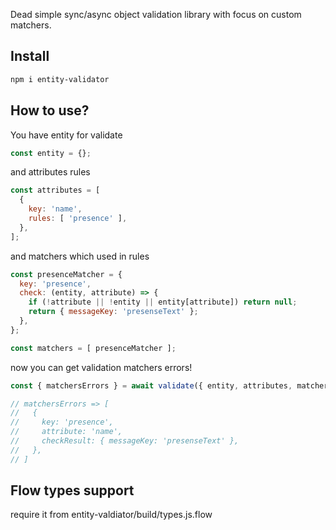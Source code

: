 Dead simple sync/async object validation library with focus on custom matchers.

## Install

```bash
npm i entity-validator
```

## How to use?

You have entity for validate

```javascript
const entity = {};
```

and attributes rules

```javascript
const attributes = [
  {
    key: 'name',
    rules: [ 'presence' ],
  },
];
```

and matchers which used in rules

```javascript
const presenceMatcher = {
  key: 'presence',
  check: (entity, attribute) => {
    if (!attribute || !entity || entity[attribute]) return null;
    return { messageKey: 'presenseText' };
  },
};

const matchers = [ presenceMatcher ];
```

now you can get validation matchers errors!

```javascript
const { matchersErrors } = await validate({ entity, attributes, matchers });

// matchersErrors => [
//   {
//     key: 'presence',
//     attribute: 'name',
//     checkResult: { messageKey: 'presenseText' },
//   },
// ]
```

## Flow types support
require it from entity-valdiator/build/types.js.flow
